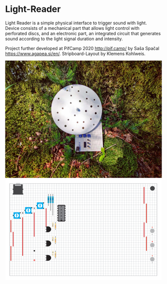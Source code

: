 # Light-Reader

Light Reader is a simple physical interface to trigger sound with light. Device consists of a mechanical part that allows light control with perforated discs, and an electronic part, an integrated circuit that generates sound according to the light signal duration and intensity.

Project further developed at PifCamp 2020 http://pif.camp/ by Saša Spačal https://www.agapea.si/en/. Stripboard-Layout by Klemens Kohlweis.


![Image of Light-Reader](https://github.com/okelk/Light-Reader/blob/master/img/Light-Reader-small.jpg)
![Stripboard Layout](https://github.com/okelk/Light-Reader/blob/master/img/Light-Reader-stripboard.jpg)
